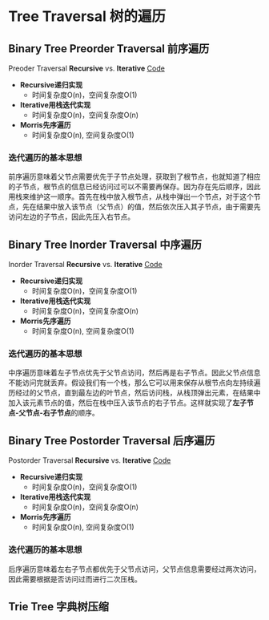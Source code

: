 # Tree Traversal 树的遍历

## Binary Tree Preorder Traversal 前序遍历

Preoder Traversal **Recursive** vs. **Iterative** [Code](BinaryTreePreoderTraversal.py)

- **Recursive递归实现**
    - 时间复杂度O(n)，空间复杂度O(1)
- **Iterative用栈迭代实现**
    - 时间复杂度O(n)，空间复杂度O(n)
- **Morris先序遍历**
    - 时间复杂度O(n), 空间复杂度O(1)

### 迭代遍历的基本思想

前序遍历意味着父节点需要优先于子节点处理，获取到了根节点，也就知道了相应的子节点，根节点的信息已经访问过可以不需要再保存。因为存在先后顺序，因此用栈来维护这一顺序。首先在栈中放入根节点，从栈中弹出一个节点，对于这个节点，先在结果中放入该节点（父节点）的值，然后依次压入其子节点，由于需要先访问左边的子节点，因此先压入右节点。

## Binary Tree Inorder Traversal 中序遍历

Inorder Traversal **Recursive** vs. **Iterative** [Code](BinaryTreeInorderTraversal.py)

- **Recursive递归实现**
    - 时间复杂度O(n)，空间复杂度O(1)
- **Iterative用栈迭代实现**
    - 时间复杂度O(n)，空间复杂度O(n)
- **Morris先序遍历**
    - 时间复杂度O(n), 空间复杂度O(1)

### 迭代遍历的基本思想

中序遍历意味着左子节点优先于父节点访问，然后再是右子节点。因此父节点信息不能访问完就丢弃。假设我们有一个栈，那么它可以用来保存从根节点向左持续遍历经过的父节点，直到最左边的叶节点，然后访问栈，从栈顶弹出元素，在结果中加入该元素节点的值，然后在栈中压入该节点的右子节点。这样就实现了**左子节点-父节点-右子节点**的顺序。

## Binary Tree Postorder Traversal 后序遍历

Postorder Traversal **Recursive** vs. **Iterative** [Code](BinaryTreePostorderTraversal.py)

- **Recursive递归实现**
    - 时间复杂度O(n)，空间复杂度O(1)
- **Iterative用栈迭代实现**
    - 时间复杂度O(n)，空间复杂度O(n)
- **Morris先序遍历**
    - 时间复杂度O(n), 空间复杂度O(1)

### 迭代遍历的基本思想

后序遍历意味着左右子节点都优先于父节点访问，父节点信息需要经过两次访问，因此需要根据是否访问过而进行二次压栈。

## Trie Tree 字典树压缩


